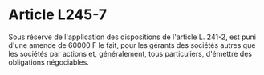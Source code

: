# Article L245-7

Sous réserve de l'application des dispositions de l'article L. 241-2, est puni d'une amende de 60000 F le fait, pour les gérants des sociétés autres que les sociétés par actions et, généralement, tous particuliers, d'émettre des obligations négociables.
